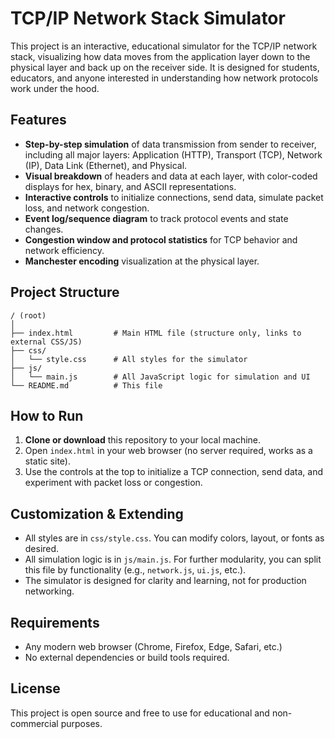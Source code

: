# TCP/IP Network Stack Simulator

This project is an interactive, educational simulator for the TCP/IP network stack, visualizing how data moves from the application layer down to the physical layer and back up on the receiver side. It is designed for students, educators, and anyone interested in understanding how network protocols work under the hood.

## Features
- **Step-by-step simulation** of data transmission from sender to receiver, including all major layers: Application (HTTP), Transport (TCP), Network (IP), Data Link (Ethernet), and Physical.
- **Visual breakdown** of headers and data at each layer, with color-coded displays for hex, binary, and ASCII representations.
- **Interactive controls** to initialize connections, send data, simulate packet loss, and network congestion.
- **Event log/sequence diagram** to track protocol events and state changes.
- **Congestion window and protocol statistics** for TCP behavior and network efficiency.
- **Manchester encoding** visualization at the physical layer.

## Project Structure
```
/ (root)
│
├── index.html         # Main HTML file (structure only, links to external CSS/JS)
├── css/
│   └── style.css      # All styles for the simulator
├── js/
│   └── main.js        # All JavaScript logic for simulation and UI
└── README.md          # This file
```

## How to Run
1. **Clone or download** this repository to your local machine.
2. Open `index.html` in your web browser (no server required, works as a static site).
3. Use the controls at the top to initialize a TCP connection, send data, and experiment with packet loss or congestion.

## Customization & Extending
- All styles are in `css/style.css`. You can modify colors, layout, or fonts as desired.
- All simulation logic is in `js/main.js`. For further modularity, you can split this file by functionality (e.g., `network.js`, `ui.js`, etc.).
- The simulator is designed for clarity and learning, not for production networking.

## Requirements
- Any modern web browser (Chrome, Firefox, Edge, Safari, etc.)
- No external dependencies or build tools required.

## License
This project is open source and free to use for educational and non-commercial purposes. 